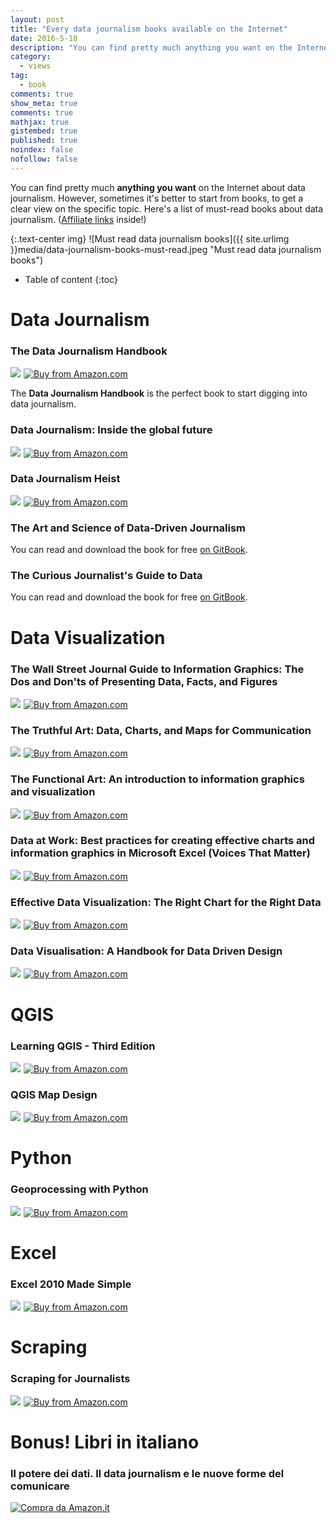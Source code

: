 ```yaml
---
layout: post
title: "Every data journalism books available on the Internet"
date: 2016-5-18
description: "You can find pretty much anything you want on the Internet about data journalism. However, sometimes it's better to start from books, to get a clear view on the specific topic. Here's a list of must-read books about data journalism."
category: 
  - views
tag:
  - book
comments: true
show_meta: true
comments: true
mathjax: true
gistembed: true
published: true
noindex: false
nofollow: false
---
```


You can find pretty much **anything you want** on the Internet about data journalism. However, sometimes it's better to start from books, to get a clear view on the specific topic. Here's a list of must-read books about data journalism.
([Affiliate links](https://en.wikipedia.org/wiki/Affiliate_marketing) inside!)

<!--more-->

{:.text-center img}
![Must read data journalism books]({{ site.urlimg }}media/data-journalism-books-must-read.jpeg "Must read data journalism books")


* Table of content
{:toc}

# Data Journalism

### The Data Journalism Handbook

<a  href="http://www.amazon.com/gp/product/1449330061/ref=as_li_tl?ie=UTF8&camp=1789&creative=9325&creativeASIN=1449330061&linkCode=as2&tag=damianobacci-20&linkId=ECEHKCYUVGXJW75U"><img border="0" src="http://ws-na.amazon-adsystem.com/widgets/q?_encoding=UTF8&ASIN=1449330061&Format=_SL160_&ID=AsinImage&MarketPlace=US&ServiceVersion=20070822&WS=1&tag=damianobacci-20" ></a><img src="http://ir-na.amazon-adsystem.com/e/ir?t=damianobacci-20&l=as2&o=1&a=1449330061" width="1" height="1" border="0" alt="" style="border:none !important; margin:0px !important;" />
<a href="http://www.amazon.com/gp/product/1449330061/ref=as_li_tl?ie=UTF8&camp=1789&creative=9325&creativeASIN=1449330061&linkCode=as2&tag=damianobacci-20&linkId=ECEHKCYUVGXJW75U">
  <img src="https://damianobacci.github.io/images//media/amazon_button.png" alt="Buy from Amazon.com">
</a>

The **Data Journalism Handbook** is the perfect book to start digging into data journalism.

### Data Journalism: Inside the global future

<a  href="http://www.amazon.com/gp/product/1845496639/ref=as_li_tl?ie=UTF8&camp=1789&creative=9325&creativeASIN=1845496639&linkCode=as2&tag=damianobacci-20&linkId=YEMHJ5XABY534XP4"><img border="0" src="http://ws-na.amazon-adsystem.com/widgets/q?_encoding=UTF8&ASIN=1845496639&Format=_SL160_&ID=AsinImage&MarketPlace=US&ServiceVersion=20070822&WS=1&tag=damianobacci-20" ></a><img src="http://ir-na.amazon-adsystem.com/e/ir?t=damianobacci-20&l=as2&o=1&a=1845496639" width="1" height="1" border="0" alt="" style="border:none !important; margin:0px !important;" />
<a href="http://www.amazon.com/gp/product/1845496639/ref=as_li_tl?ie=UTF8&camp=1789&creative=9325&creativeASIN=1845496639&linkCode=as2&tag=damianobacci-20&linkId=YEMHJ5XABY534XP4">
  <img src="https://damianobacci.github.io/images//media/amazon_button.png" alt="Buy from Amazon.com">
</a>

### Data Journalism Heist

<a  href="http://www.amazon.com/gp/product/B00GX79DB6/ref=as_li_tl?ie=UTF8&camp=1789&creative=9325&creativeASIN=B00GX79DB6&linkCode=as2&tag=damianobacci-20&linkId=URLZU2JREESOBUN5"><img border="0" src="http://ws-na.amazon-adsystem.com/widgets/q?_encoding=UTF8&ASIN=B00GX79DB6&Format=_SL160_&ID=AsinImage&MarketPlace=US&ServiceVersion=20070822&WS=1&tag=damianobacci-20" ></a><img src="http://ir-na.amazon-adsystem.com/e/ir?t=damianobacci-20&l=as2&o=1&a=B00GX79DB6" width="1" height="1" border="0" alt="" style="border:none !important; margin:0px !important;" />
<a href="http://www.amazon.com/gp/product/B00GX79DB6/ref=as_li_tl?ie=UTF8&camp=1789&creative=9325&creativeASIN=B00GX79DB6&linkCode=as2&tag=damianobacci-20&linkId=URLZU2JREESOBUN5">
  <img src="https://damianobacci.github.io/images//media/amazon_button.png" alt="Buy from Amazon.com">
</a>

### The Art and Science of Data-Driven Journalism

You can read and download the book for free [on GitBook](https://www.gitbook.com/book/towcenter/the-art-and-science-of-data-driven-journalism/details).

### The Curious Journalist's Guide to Data

You can read and download the book for free [on GitBook](https://www.gitbook.com/book/towcenter/curious-journalist-s-guide-to-data/details).

# Data Visualization

### The Wall Street Journal Guide to Information Graphics: The Dos and Don'ts of Presenting Data, Facts, and Figures

<a  href="http://www.amazon.com/gp/product/0393347281/ref=as_li_tl?ie=UTF8&camp=1789&creative=9325&creativeASIN=0393347281&linkCode=as2&tag=damianobacci-20&linkId=NLAAVCYM4NOLOWJR"><img border="0" src="http://ws-na.amazon-adsystem.com/widgets/q?_encoding=UTF8&ASIN=0393347281&Format=_SL160_&ID=AsinImage&MarketPlace=US&ServiceVersion=20070822&WS=1&tag=damianobacci-20" ></a><img src="http://ir-na.amazon-adsystem.com/e/ir?t=damianobacci-20&l=as2&o=1&a=0393347281" width="1" height="1" border="0" alt="" style="border:none !important; margin:0px !important;" />
<a href="http://www.amazon.com/gp/product/0393347281/ref=as_li_tl?ie=UTF8&camp=1789&creative=9325&creativeASIN=0393347281&linkCode=as2&tag=damianobacci-20&linkId=NLAAVCYM4NOLOWJR">
  <img src="https://damianobacci.github.io/images//media/amazon_button.png" alt="Buy from Amazon.com">
</a>

### The Truthful Art: Data, Charts, and Maps for Communication

<a  href="http://www.amazon.com/gp/product/0321934075/ref=as_li_tl?ie=UTF8&camp=1789&creative=9325&creativeASIN=0321934075&linkCode=as2&tag=damianobacci-20&linkId=2GGPOEGUQHX4DJWG"><img border="0" src="http://ws-na.amazon-adsystem.com/widgets/q?_encoding=UTF8&ASIN=0321934075&Format=_SL160_&ID=AsinImage&MarketPlace=US&ServiceVersion=20070822&WS=1&tag=damianobacci-20" ></a><img src="http://ir-na.amazon-adsystem.com/e/ir?t=damianobacci-20&l=as2&o=1&a=0321934075" width="1" height="1" border="0" alt="" style="border:none !important; margin:0px !important;" />
<a href="http://www.amazon.com/gp/product/0321934075/ref=as_li_tl?ie=UTF8&camp=1789&creative=9325&creativeASIN=0321934075&linkCode=as2&tag=damianobacci-20&linkId=2GGPOEGUQHX4DJWG">
  <img src="https://damianobacci.github.io/images//media/amazon_button.png" alt="Buy from Amazon.com">
</a>

### The Functional Art: An introduction to information graphics and visualization

<a  href="http://www.amazon.com/gp/product/0321834739/ref=as_li_tl?ie=UTF8&camp=1789&creative=9325&creativeASIN=0321834739&linkCode=as2&tag=damianobacci-20&linkId=4PDJRNFS2BGMYXNU"><img border="0" src="http://ws-na.amazon-adsystem.com/widgets/q?_encoding=UTF8&ASIN=0321834739&Format=_SL160_&ID=AsinImage&MarketPlace=US&ServiceVersion=20070822&WS=1&tag=damianobacci-20" ></a><img src="http://ir-na.amazon-adsystem.com/e/ir?t=damianobacci-20&l=as2&o=1&a=0321834739" width="1" height="1" border="0" alt="" style="border:none !important; margin:0px !important;" />
<a href="http://www.amazon.com/gp/product/0321834739/ref=as_li_tl?ie=UTF8&camp=1789&creative=9325&creativeASIN=0321834739&linkCode=as2&tag=damianobacci-20&linkId=4PDJRNFS2BGMYXNU">
  <img src="https://damianobacci.github.io/images//media/amazon_button.png" alt="Buy from Amazon.com">
</a>

### Data at Work: Best practices for creating effective charts and information graphics in Microsoft Excel (Voices That Matter)

<a href="https://www.amazon.com/gp/product/0134268636/ref=as_li_tl?ie=UTF8&camp=1789&creative=9325&creativeASIN=0134268636&linkCode=as2&tag=damianobacci-20&linkId=493e45af73f9a55e4435bc1e4440cfb3"><img border="0" src="//ws-na.amazon-adsystem.com/widgets/q?_encoding=UTF8&MarketPlace=US&ASIN=0134268636&ServiceVersion=20070822&ID=AsinImage&WS=1&Format=_SL160_&tag=damianobacci-20" ></a><img src="//ir-na.amazon-adsystem.com/e/ir?t=damianobacci-20&l=am2&o=1&a=0134268636" width="1" height="1" border="0" alt="" style="border:none !important; margin:0px !important;" />
<a href="https://www.amazon.com/gp/product/0134268636/ref=as_li_tl?ie=UTF8&camp=1789&creative=9325&creativeASIN=0134268636&linkCode=as2&tag=damianobacci-20&linkId=493e45af73f9a55e4435bc1e4440cfb3">
  <img src="https://damianobacci.github.io/images//media/amazon_button.png" alt="Buy from Amazon.com">
</a>

### Effective Data Visualization: The Right Chart for the Right Data 

<a href="https://www.amazon.com/gp/product/1506303056/ref=as_li_tl?ie=UTF8&camp=1789&creative=9325&creativeASIN=1506303056&linkCode=as2&tag=damianobacci-20&linkId=96f96c2515e68b7e46e0ed5fe02ac537"><img border="0" src="//ws-na.amazon-adsystem.com/widgets/q?_encoding=UTF8&MarketPlace=US&ASIN=1506303056&ServiceVersion=20070822&ID=AsinImage&WS=1&Format=_SL160_&tag=damianobacci-20" ></a><img src="//ir-na.amazon-adsystem.com/e/ir?t=damianobacci-20&l=am2&o=1&a=1506303056" width="1" height="1" border="0" alt="" style="border:none !important; margin:0px !important;" />
<a href="https://www.amazon.com/gp/product/1506303056/ref=as_li_tl?ie=UTF8&camp=1789&creative=9325&creativeASIN=1506303056&linkCode=as2&tag=damianobacci-20&linkId=96f96c2515e68b7e46e0ed5fe02ac537">
  <img src="https://damianobacci.github.io/images//media/amazon_button.png" alt="Buy from Amazon.com">
</a>

### Data Visualisation: A Handbook for Data Driven Design

<a href="https://www.amazon.com/gp/product/1473912148/ref=as_li_tl?ie=UTF8&camp=1789&creative=9325&creativeASIN=1473912148&linkCode=as2&tag=damianobacci-20&linkId=f64feaeb6003aa56f479ea769abc04bf"><img border="0" src="//ws-na.amazon-adsystem.com/widgets/q?_encoding=UTF8&MarketPlace=US&ASIN=1473912148&ServiceVersion=20070822&ID=AsinImage&WS=1&Format=_SL160_&tag=damianobacci-20" ></a><img src="//ir-na.amazon-adsystem.com/e/ir?t=damianobacci-20&l=am2&o=1&a=1473912148" width="1" height="1" border="0" alt="" style="border:none !important; margin:0px !important;" />
<a href="https://www.amazon.com/gp/product/1473912148/ref=as_li_tl?ie=UTF8&camp=1789&creative=9325&creativeASIN=1473912148&linkCode=as2&tag=damianobacci-20&linkId=f64feaeb6003aa56f479ea769abc04bf">
  <img src="https://damianobacci.github.io/images//media/amazon_button.png" alt="Buy from Amazon.com">
</a>

# QGIS

### Learning QGIS - Third Edition

<a  href="http://www.amazon.com/gp/product/1785880330/ref=as_li_tl?ie=UTF8&camp=1789&creative=9325&creativeASIN=1785880330&linkCode=as2&tag=damianobacci-20&linkId=CR4636FWHHRAGWDR"><img border="0" src="http://ws-na.amazon-adsystem.com/widgets/q?_encoding=UTF8&ASIN=1785880330&Format=_SL160_&ID=AsinImage&MarketPlace=US&ServiceVersion=20070822&WS=1&tag=damianobacci-20" ></a><img src="http://ir-na.amazon-adsystem.com/e/ir?t=damianobacci-20&l=as2&o=1&a=1785880330" width="1" height="1" border="0" alt="" style="border:none !important; margin:0px !important;" />
<a href="http://www.amazon.com/gp/product/1785880330/ref=as_li_tl?ie=UTF8&camp=1789&creative=9325&creativeASIN=1785880330&linkCode=as2&tag=damianobacci-20&linkId=CR4636FWHHRAGWDR">
  <img src="https://damianobacci.github.io/images//media/amazon_button.png" alt="Buy from Amazon.com">
</a>

### QGIS Map Design

<a  href="http://www.amazon.com/gp/product/0989421759/ref=as_li_tl?ie=UTF8&camp=1789&creative=9325&creativeASIN=0989421759&linkCode=as2&tag=damianobacci-20&linkId=ESU4BR2UNR44LUL2"><img border="0" src="http://ws-na.amazon-adsystem.com/widgets/q?_encoding=UTF8&ASIN=0989421759&Format=_SL160_&ID=AsinImage&MarketPlace=US&ServiceVersion=20070822&WS=1&tag=damianobacci-20" ></a><img src="http://ir-na.amazon-adsystem.com/e/ir?t=damianobacci-20&l=as2&o=1&a=0989421759" width="1" height="1" border="0" alt="" style="border:none !important; margin:0px !important;" />
<a href="http://www.amazon.com/gp/product/0989421759/ref=as_li_tl?ie=UTF8&camp=1789&creative=9325&creativeASIN=0989421759&linkCode=as2&tag=damianobacci-20&linkId=ESU4BR2UNR44LUL2">
  <img src="https://damianobacci.github.io/images//media/amazon_button.png" alt="Buy from Amazon.com">
</a>

# Python

### Geoprocessing with Python

<a href="https://www.amazon.com/gp/product/1617292141/ref=as_li_tl?ie=UTF8&camp=1789&creative=9325&creativeASIN=1617292141&linkCode=as2&tag=damianobacci-20&linkId=0576182fc91f16bc00f9b9568225ebc9"><img border="0" src="//ws-na.amazon-adsystem.com/widgets/q?_encoding=UTF8&MarketPlace=US&ASIN=1617292141&ServiceVersion=20070822&ID=AsinImage&WS=1&Format=_SL160_&tag=damianobacci-20" ></a><img src="//ir-na.amazon-adsystem.com/e/ir?t=damianobacci-20&l=am2&o=1&a=1617292141" width="1" height="1" border="0" alt="" style="border:none !important; margin:0px !important;" />
<a href="https://www.amazon.com/gp/product/1617292141/ref=as_li_tl?ie=UTF8&camp=1789&creative=9325&creativeASIN=1617292141&linkCode=as2&tag=damianobacci-20&linkId=0576182fc91f16bc00f9b9568225ebc9">
  <img src="https://damianobacci.github.io/images//media/amazon_button.png" alt="Buy from Amazon.com">
</a>

# Excel

### Excel 2010 Made Simple

<a href="https://www.amazon.com/gp/product/1430235454/ref=as_li_tl?ie=UTF8&camp=1789&creative=9325&creativeASIN=1430235454&linkCode=as2&tag=damianobacci-20&linkId=c5c809b4dec4fddb2e5e0cbd871f347d"><img border="0" src="//ws-na.amazon-adsystem.com/widgets/q?_encoding=UTF8&MarketPlace=US&ASIN=1430235454&ServiceVersion=20070822&ID=AsinImage&WS=1&Format=_SL160_&tag=damianobacci-20" ></a><img src="//ir-na.amazon-adsystem.com/e/ir?t=damianobacci-20&l=am2&o=1&a=1430235454" width="1" height="1" border="0" alt="" style="border:none !important; margin:0px !important;" />
<a href="https://www.amazon.com/gp/product/1430235454/ref=as_li_tl?ie=UTF8&camp=1789&creative=9325&creativeASIN=1430235454&linkCode=as2&tag=damianobacci-20&linkId=c5c809b4dec4fddb2e5e0cbd871f347d">
  <img src="https://damianobacci.github.io/images//media/amazon_button.png" alt="Buy from Amazon.com">
</a>

# Scraping

### Scraping for Journalists

<a  href="http://www.amazon.com/gp/product/B00CQ6L4JW/ref=as_li_tl?ie=UTF8&camp=1789&creative=9325&creativeASIN=B00CQ6L4JW&linkCode=as2&tag=damianobacci-20&linkId=DF642Z6OCPJMH2EJ"><img border="0" src="http://ws-na.amazon-adsystem.com/widgets/q?_encoding=UTF8&ASIN=B00CQ6L4JW&Format=_SL160_&ID=AsinImage&MarketPlace=US&ServiceVersion=20070822&WS=1&tag=damianobacci-20" ></a><img src="http://ir-na.amazon-adsystem.com/e/ir?t=damianobacci-20&l=as2&o=1&a=B00CQ6L4JW" width="1" height="1" border="0" alt="" style="border:none !important; margin:0px !important;" />
<a href="http://www.amazon.com/gp/product/B00CQ6L4JW/ref=as_li_tl?ie=UTF8&camp=1789&creative=9325&creativeASIN=B00CQ6L4JW&linkCode=as2&tag=damianobacci-20&linkId=DF642Z6OCPJMH2EJ">
  <img src="https://damianobacci.github.io/images//media/amazon_button.png" alt="Buy from Amazon.com">
</a>


# Bonus! Libri in italiano

### Il potere dei dati. Il data journalism e le nuove forme del comunicare

<a href="http://www.amazon.it/gp/product/8898837216/ref=as_li_qf_sp_asin_tl?ie=UTF8&camp=3370&creative=23322&creativeASIN=8898837216&linkCode=as2&tag=divagaz20-21">
  <img src="https://damianobacci.github.io/images//media/amazon_button.png" alt="Compra da Amazon.it">
</a>


